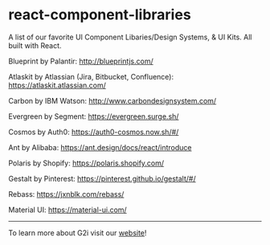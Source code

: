 # react-component-libraries

A list of our favorite UI Component Libaries/Design Systems, & UI Kits. All built with React.

Blueprint by Palantir: http://blueprintjs.com/

Atlaskit by Atlassian (Jira, Bitbucket, Confluence): https://atlaskit.atlassian.com/ 

Carbon by IBM Watson: http://www.carbondesignsystem.com/ 

Evergreen by Segment: https://evergreen.surge.sh/

Cosmos by Auth0: https://auth0-cosmos.now.sh/#/

Ant by Alibaba: https://ant.design/docs/react/introduce

Polaris by Shopify: https://polaris.shopify.com/ 

Gestalt by Pinterest: https://pinterest.github.io/gestalt/#/

Rebass: https://jxnblk.com/rebass/ 

Material UI: https://material-ui.com/

----
To learn more about G2i visit our [website](https://www.g2i.co/developers)!
